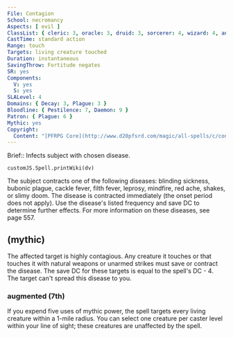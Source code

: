 ```yaml
---
File: Contagion
School: necromancy
Aspects: [ evil ]
ClassList: { cleric: 3, oracle: 3, druid: 3, sorcerer: 4, wizard: 4, antipaladin: 3, bloodrager: 4 }
CastTime: standard action
Range: touch
Targets: living creature touched
Duration: instantaneous
SavingThrow: Fortitude negates
SR: yes
Components:
  V: yes
  S: yes
SLALevel: 4
Domains: { Decay: 3, Plague: 3 }
Bloodline: { Pestilence: 7, Daemon: 9 }
Patron: { Plague: 6 }
Mythic: yes
Copyright:
  Content: "[PFRPG Core](http://www.d20pfsrd.com/magic/all-spells/c/contagion)"
---
```

Brief:: Infects subject with chosen disease.

```dataviewjs
customJS.Spell.printWiki(dv)
```

The subject contracts one of the following diseases: blinding sickness, bubonic plague, cackle fever, filth fever, leprosy, mindfire, red ache, shakes, or slimy doom. The disease is contracted immediately (the onset period does not apply). Use the disease's listed frequency and save DC to determine further effects. For more information on these diseases, see page 557.


## (mythic)

The affected target is highly contagious. Any creature it touches or that touches it with natural weapons or unarmed strikes must save or contract the disease. The save DC for these targets is equal to the spell's DC - 4. The target can't spread this disease to you.


### augmented (7th)

If you expend five uses of mythic power, the spell targets every living creature within a 1-mile radius. You can select one creature per caster level within your line of sight; these creatures are unaffected by the spell.
